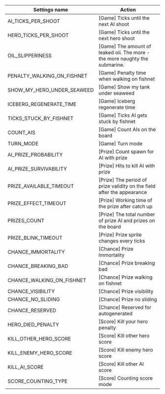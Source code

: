 | Settings name | Action |
|---------------|--------|
| AI_TICKS_PER_SHOOT | [Game] Ticks until the next AI shoot |
| HERO_TICKS_PER_SHOOT | [Game] Ticks until the next hero shoot |
| OIL_SLIPPERINESS | [Game] The amount of leaked oil. The more - the more naughty the submarine. |
| PENALTY_WALKING_ON_FISHNET | [Game] Penalty time when walking on fishnet |
| SHOW_MY_HERO_UNDER_SEAWEED | [Game] Show my tank under seaweed |
| ICEBERG_REGENERATE_TIME | [Game] Iceberg regenerate time |
| TICKS_STUCK_BY_FISHNET | [Game] Ticks AI gets stuck by fishnet |
| COUNT_AIS | [Game] Count AIs on the board |
| TURN_MODE | [Game] Turn mode |
| AI_PRIZE_PROBABILITY | [Prize] Count spawn for AI with prize |
| AI_PRIZE_SURVIVABILITY | [Prize] Hits to kill AI with prize |
| PRIZE_AVAILABLE_TIMEOUT | [Prize] The period of prize validity on the field after the appearance |
| PRIZE_EFFECT_TIMEOUT | [Prize] Working time of the prize after catch up |
| PRIZES_COUNT | [Prize] The total number of prize AI and prizes on the board |
| PRIZE_BLINK_TIMEOUT | [Prize] Prize sprite changes every ticks |
| CHANCE_IMMORTALITY | [Chance] Prize immortality |
| CHANCE_BREAKING_BAD | [Chance] Prize breaking bad |
| CHANCE_WALKING_ON_FISHNET | [Chance] Prize walking on fishnet |
| CHANCE_VISIBILITY | [Chance] Prize visibility |
| CHANCE_NO_SLIDING | [Chance] Prize no sliding |
| CHANCE_RESERVED | [Chance] Reserved for autogenerated |
| HERO_DIED_PENALTY | [Score] Kill your hero penalty |
| KILL_OTHER_HERO_SCORE | [Score] Kill other hero score |
| KILL_ENEMY_HERO_SCORE | [Score] Kill enemy hero score |
| KILL_AI_SCORE | [Score] Kill other AI score |
| SCORE_COUNTING_TYPE | [Score] Counting score mode |
